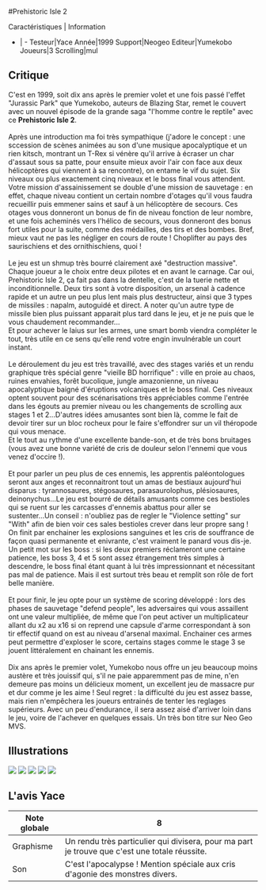 #Prehistoric Isle 2

Caractéristiques | Information
- | -
Testeur|Yace
Année|1999
Support|Neogeo
Editeur|Yumekobo
Joueurs|3
Scrolling|mul

## Critique
C'est en 1999, soit dix ans après le premier volet et une fois passé l'effet "Jurassic Park" que Yumekobo, auteurs de Blazing Star, remet le couvert avec un nouvel épisode de la grande saga "l'homme contre le reptile" avec ce <b>Prehistoric Isle 2</b>.<br/><br/>Après une introduction ma foi très sympathique (j'adore le concept : une sccession de scènes animées au son d'une musique apocalyptique et un rien kitsch, montrant un T-Rex si vénère qu'il arrive à écraser un char d'assaut sous sa patte, pour ensuite mieux avoir l'air con face aux deux hélicoptères qui viennent à sa rencontre), on entame le vif du sujet. Six niveaux ou plus exactement cinq niveaux et le boss final vous attendent.<br/>Votre mission d'assainissement se double d'une mission de sauvetage : en effet, chaque niveau contient un certain nombre d'otages qu'il vous faudra recueillir puis emmener sains et sauf à un hélicoptère de secours. Ces otages vous donneront un bonus de fin de niveau fonction de leur nombre, et une fois acheminés vers l'hélico de secours, vous donneront des bonus fort utiles pour la suite, comme des médailles, des tirs et des bombes. Bref, mieux vaut ne pas les négliger en cours de route ! Choplifter au pays des saurischiens et des ornithischiens, quoi !<br/><br/>Le jeu est un shmup très bourré clairement axé "destruction massive". Chaque joueur a le choix entre deux pilotes et en avant le carnage. Car oui, Prehistoric Isle 2, ça fait pas dans la dentelle, c'est de la tuerie nette et inconditionnelle. Deux tirs sont à votre disposition, un arsenal à cadence rapide et un autre un peu plus lent mais plus destructeur, ainsi que 3 types de missiles : napalm, autoguidé et direct. A noter qu'un autre type de missile bien plus puissant apparait plus tard dans le jeu, et je ne puis que le vous chaudement recommander...<br/>Et pour achever le laius sur les armes, une smart bomb viendra compléter le tout, très utile en ce sens qu'elle rend votre engin invulnérable un court instant.<br/><br/>Le déroulement du jeu est très travaillé, avec des stages variés et un rendu graphique très spécial genre "vieille BD horrifique" : ville en proie au chaos, ruines envahies, forêt bucolique, jungle amazonienne, un niveau apocalyptique baigné d'éruptions volcaniques et le boss final. Ces niveaux optent souvent pour des scénarisations très appréciables comme l'entrée dans les égouts au premier niveau ou les changements de scrolling aux stages 1 et 2...D'autres idées amusantes sont bien là, comme le fait de devoir tirer sur un bloc rocheux pour le faire s'effondrer sur un vil théropode qui vous menace. <br/>Et le tout au rythme d'une excellente bande-son, et de très bons bruitages (vous avez une bonne variété de cris de douleur selon l'ennemi que vous venez d'occire !).<br/><br/>Et pour parler un peu plus de ces ennemis, les apprentis paléontologues seront aux anges et reconnaitront tout un amas de bestiaux aujourd'hui disparus : tyrannosaures, stégosaures, parasaurolophus, plésiosaures, deinonychus...Le jeu est bourré de détails amusants comme ces bestioles qui se ruent sur les carcasses d'ennemis abattus pour aller se sustenter...Un conseil : n'oubliez pas de regler le "Violence setting" sur "With" afin de bien voir ces sales bestioles crever dans leur propre sang ! On finit par enchainer les explosions sanguines et les cris de souffrance de façon quasi permanente et enivrante, c'est vraiment le panard vous dis-je.<br/>Un petit mot sur les boss : si les deux premiers réclameront une certaine patience, les boss 3, 4 et 5 sont assez étrangement très simples à descendre, le boss final étant quant à lui très impressionnant et nécessitant pas mal de patience. Mais il est surtout très beau et remplit son rôle de fort belle manière.<br/><br/>Et pour finir, le jeu opte pour un système de scoring développé : lors des phases de sauvetage "defend people", les adversaires qui vous assaillent ont une valeur multipliée, de même que l'on peut activer un multiplicateur allant du x2 au x16 si on reprend une capsule d'arme correspondant à son tir effectif quand on est au niveau d'arsenal maximal. Enchainer ces armes peut permettre d'exploser le score, certains stages comme le stage 3 se jouent littéralement en chainant les ennemis.<br/><br/>Dix ans après le premier volet, Yumekobo nous offre un jeu beaucoup moins austère et très jouissif qui, s'il ne paie apparemment pas de mine, n'en demeure pas moins un délicieux moment, un excellent jeu de massacre pur et dur comme je les aime ! Seul regret : la difficulté du jeu est assez basse, mais rien n'empêchera les joueurs entrainés de tenter les reglages supérieurs. Avec un peu d'endurance, il sera assez aisé d'arriver loin dans le jeu, voire de l'achever en quelques essais. Un très bon titre sur Neo Geo MVS.

## Illustrations
![](http://www.shmup.com/images/thumbs/prehistoric.gif)
![](http://www.shmup.com/images/thumbs/prehistoric-2.jpg)
![](http://www.shmup.com/images/thumbs/img_fiche_3_203.png)
![](http://www.shmup.com/images/thumbs/img_fiche_4_203.gif)
![](http://www.shmup.com/images/thumbs/img_fiche_5_203.jpg)

## L'avis Yace
Note globale|8
-|-
Graphisme|Un rendu très particulier qui divisera, pour ma part je trouve que c'est une totale réussite.
Son|C'est l'apocalypse ! Mention spéciale aux cris d'agonie des monstres divers.
